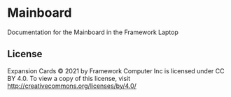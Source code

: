 # Mainboard
Documentation for the Mainboard in the Framework Laptop

## License

Expansion Cards © 2021 by Framework Computer Inc is licensed under CC BY 4.0.
To view a copy of this license, visit http://creativecommons.org/licenses/by/4.0/
